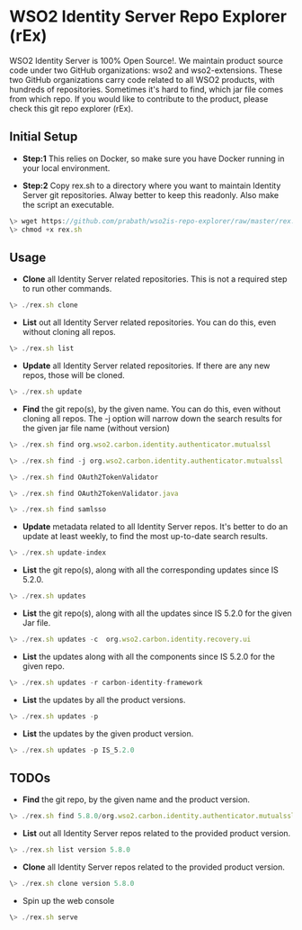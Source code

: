 # WSO2 Identity Server Repo Explorer (rEx)
WSO2 Identity Server is 100% Open Source!. We maintain  product source code under two GitHub organizations: wso2 and wso2-extensions. These two GitHub organizations carry code related to all WSO2 products, with hundreds of repositories. Sometimes it's hard to find, which jar file comes from which repo. If you would like to contribute to the product, please check this git repo explorer (rEx).

## Initial Setup
* **Step:1** This relies on Docker, so make sure you have Docker running in your local environment.

* **Step:2** Copy rex.sh to a directory where you want to maintain Identity Server git repositories. Alway better to keep this readonly. Also make the script an executable.
```javascript
\> wget https://github.com/prabath/wso2is-repo-explorer/raw/master/rex.sh
\> chmod +x rex.sh
```

## Usage 

* **Clone** all Identity Server related repositories. This is not a required step to run other commands.

```javascript
\> ./rex.sh clone
```
* **List** out all Identity Server related repositories. You can do this, even without cloning all repos.

```javascript
\> ./rex.sh list
```
* **Update** all Identity Server related repositories. If there are any new repos, those will be cloned. 

```javascript
\> ./rex.sh update
```

* **Find** the git repo(s), by the given name. You can do this, even without cloning all repos. The -j option will narrow down the search results for the given jar file name (without version)

```javascript
\> ./rex.sh find org.wso2.carbon.identity.authenticator.mutualssl

\> ./rex.sh find -j org.wso2.carbon.identity.authenticator.mutualssl

\> ./rex.sh find OAuth2TokenValidator

\> ./rex.sh find OAuth2TokenValidator.java

\> ./rex.sh find samlsso
```

* **Update** metadata related to all Identity Server repos. It's better to do an update at least weekly, to find the most up-to-date search results. 

```javascript
\> ./rex.sh update-index
```

* **List** the git repo(s), along with all the corresponding updates since IS 5.2.0.

```javascript
\> ./rex.sh updates
```

* **List** the git repo(s), along with all the updates since IS 5.2.0 for the given Jar file.

```javascript
\> ./rex.sh updates -c  org.wso2.carbon.identity.recovery.ui
```

* **List** the updates along with all the components since IS 5.2.0 for the given repo.

```javascript
\> ./rex.sh updates -r carbon-identity-framework
```
* **List** the updates by all the product versions.

```javascript
\> ./rex.sh updates -p
```
* **List** the updates by the given product version.

```javascript
\> ./rex.sh updates -p IS_5.2.0
```

## TODOs

* **Find** the git repo, by the given name and the product version.

```javascript
\> ./rex.sh find 5.8.0/org.wso2.carbon.identity.authenticator.mutualssl
```

* **List** out all Identity Server repos related to the provided product version.

```javascript
\> ./rex.sh list version 5.8.0
```

* **Clone** all Identity Server repos related to the provided product version.

```javascript
\> ./rex.sh clone version 5.8.0
```

* Spin up the web console

```javascript
\> ./rex.sh serve
```
